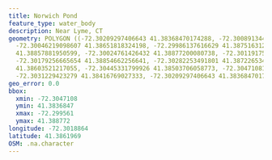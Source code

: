 ```yaml
---
title: Norwich Pond
feature_type: water_body
description: Near Lyme, CT
geometry: POLYGON ((-72.30209297406643 41.38368470174288, -72.30089134442775 41.38477947059545,
  -72.30046219098607 41.38651818324198, -72.29986137616629 41.38751631208807, -72.2995609687564
  41.38857881950599, -72.30024761426432 41.38877200080738, -72.30119175183764 41.38845003165262,
  -72.30179256665654 41.38854662256641, -72.30282253491801 41.38722653432423, -72.30316585767243
  41.38603521217055, -72.30445331799926 41.38503706058773, -72.30471081006463 41.38452187958207,
  -72.3031229423279 41.38416769027333, -72.30209297406643 41.38368470174288))
geo_error: 0.0
bbox:
  xmin: -72.3047108
  ymin: 41.3836847
  xmax: -72.299561
  ymax: 41.388772
longitude: -72.3018864
latitude: 41.3861969
OSM: .na.character
---
```

